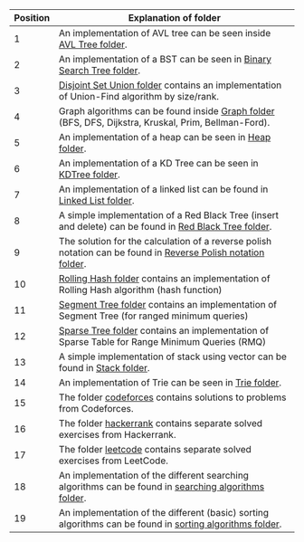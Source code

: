 |Position  |    Explanation of folder                                                                                         |
|----------|------------------------------------------------------------------------------------------------------------------|
|1         | An implementation of AVL tree can be seen inside [AVL Tree folder](https://github.com/Svetlin12/data-structures-and-algorithms/tree/master/AVL%20Tree).                                                |
|2         | An implementation of a BST can be seen in [Binary Search Tree folder](https://github.com/Svetlin12/data-structures-and-algorithms/tree/master/Binary%20Search%20Tree).                                             |
|3         | [Disjoint Set Union folder](https://github.com/Svetlin12/data-structures-and-algorithms/tree/master/Disjoint%20Set%20Union) contains an implementation of Union-Find algorithm by size/rank.                       |
|4         | Graph algorithms can be found inside [Graph folder](https://github.com/Svetlin12/data-structures-and-algorithms/tree/master/Graph) (BFS, DFS, Dijkstra, Kruskal, Prim, Bellman-Ford).             |
|5         | An implementation of a heap can be seen in [Heap folder](https://github.com/Svetlin12/data-structures-and-algorithms/tree/master/Heap).                                                          |
|6         | An implementation of a KD Tree can be seen in [KDTree folder](https://github.com/Svetlin12/data-structures-and-algorithms/tree/master/KDTree).                                                     |
|7         | An implementation of a linked list can be found in [Linked List folder](https://github.com/Svetlin12/data-structures-and-algorithms/tree/master/Linked%20List).                                           |
|8         | A simple implementation of a Red Black Tree (insert and delete) can be found in [Red Black Tree folder](https://github.com/Svetlin12/data-structures-and-algorithms/tree/master/Red%20Black%20Tree).                                           |
|9         | The solution for the calculation of a reverse polish notation can be found in [Reverse Polish notation folder](https://github.com/Svetlin12/data-structures-and-algorithms/tree/master/Reverse%20Polish%20notation).    |
|10         | [Rolling Hash folder](https://github.com/Svetlin12/data-structures-and-algorithms/tree/master/Rolling%20Hash) contains an implementation of Rolling Hash algorithm (hash function)                         |
|11        | [Segment Tree folder](https://github.com/Svetlin12/data-structures-and-algorithms/tree/master/Segment%20Tree) contains an implementation of Segment Tree (for ranged minimum queries)                      |
|12        | [Sparse Tree folder](https://github.com/Svetlin12/data-structures-and-algorithms/tree/master/Sparse%20Table) contains an implementation of Sparse Table for Range Minimum Queries (RMQ)                    |
|13        | A simple implementation of stack using vector can be found in [Stack folder](https://github.com/Svetlin12/data-structures-and-algorithms/tree/master/Stack).                                      |
|14        | An implementation of Trie can be seen in [Trie folder](https://github.com/Svetlin12/data-structures-and-algorithms/tree/master/Trie).                                                            |
|15        | The folder [codeforces](https://github.com/Svetlin12/data-structures-and-algorithms/tree/master/codeforces) contains solutions to problems from Codeforces.                                            |
|16        | The folder [hackerrank](https://github.com/Svetlin12/data-structures-and-algorithms/tree/master/hackerrank) contains separate solved exercises from Hackerrank.                                        |
|17        | The folder [leetcode](https://github.com/Svetlin12/data-structures-and-algorithms/tree/master/leetcode) contains separate solved exercises from LeetCode.                                            |
|18        | An implementation of the different searching algorithms can be found in [searching algorithms folder](https://github.com/Svetlin12/data-structures-and-algorithms/tree/master/searching%20algorithms).             |
|19        | An implementation of the different (basic) sorting algorithms can be found in [sorting algorithms folder](https://github.com/Svetlin12/data-structures-and-algorithms/tree/master/sorting%20algorithms).         |
